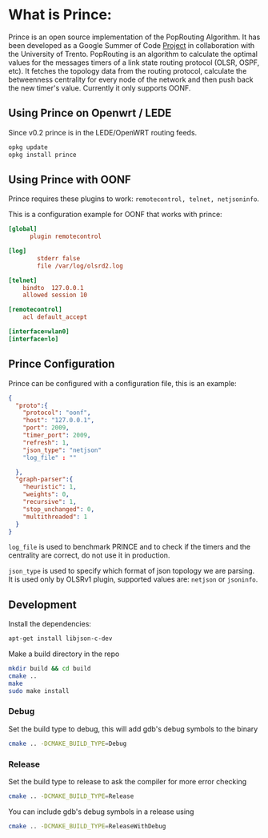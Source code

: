 # What is Prince:

Prince is an open source implementation of the PopRouting Algorithm.
It has been developed as a Google Summer of Code
[Project](https://summerofcode.withgoogle.com/projects/#5453035123769344)
in collaboration with the University of Trento. PopRouting is an algorithm
to calculate the optimal values for the messages timers of a link state
routing protocol (OLSR, OSPF, etc). It fetches the topology data from the
routing protocol, calculate the betweenness centrality for every node of
the network and then push back the new timer's value. Currently it only supports OONF.

## Using Prince on Openwrt / LEDE

Since v0.2 prince is in the LEDE/OpenWRT routing feeds.

```bash
opkg update
opkg install prince
```

## Using Prince with OONF

Prince requires these plugins to work: `remotecontrol, telnet, netjsoninfo`.

This is a configuration example for OONF that works with prince:

```ini
[global]
      plugin remotecontrol

[log]
        stderr false
        file /var/log/olsrd2.log

[telnet]
	bindto	127.0.0.1
	allowed session 10

[remotecontrol]
	acl	default_accept

[interface=wlan0]
[interface=lo]
```

## Prince Configuration
Prince can be configured with a configuration file, this is an example:

```json
{
  "proto":{
    "protocol": "oonf",
    "host": "127.0.0.1",
    "port": 2009,
    "timer_port": 2009,
    "refresh": 1,
    "json_type": "netjson"
    "log_file" : ""

  },
  "graph-parser":{
    "heuristic": 1,
    "weights": 0,
    "recursive": 1,
    "stop_unchanged": 0,
    "multithreaded": 1
  }
}
```

`log_file` is used to benchmark PRINCE and to check if the
timers and the centrality are correct, do not use it in production.

`json_type` is used to specify which format of json topology
we are parsing. It is used only by OLSRv1 plugin, supported values are: `netjson` or `jsoninfo`.

## Development

Install the dependencies:

```bash
apt-get install libjson-c-dev
```
Make a build directory in the repo

```bash
mkdir build && cd build
cmake ..
make
sudo make install
```

### Debug

Set the build type to debug, this will add gdb's debug symbols to the binary

```bash
cmake .. -DCMAKE_BUILD_TYPE=Debug
```

### Release

Set the build type to release to ask the compiler for more error checking

```bash
cmake .. -DCMAKE_BUILD_TYPE=Release
```

You can include gdb's debug symbols in a release using

```bash
cmake .. -DCMAKE_BUILD_TYPE=ReleaseWithDebug
```
